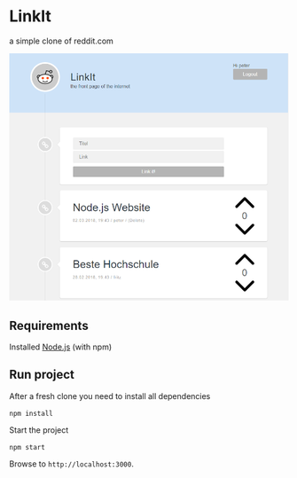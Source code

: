 # LinkIt
a simple clone of reddit.com


![LinkIt_Screenshot](LinkIt_Screenshot.png?raw=true "Screenshot of LinkIt")

## Requirements

Installed [Node.js](https://nodejs.org/en/) (with npm) 

## Run project

After a fresh clone you need to install all dependencies
```
npm install
```

Start the project
```
npm start
```

Browse to `http://localhost:3000`.

